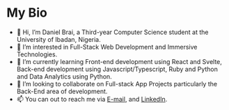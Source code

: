 # My Bio 

- 👋 Hi, I’m Daniel Brai, a Third-year Computer Science student at the University of Ibadan, Nigeria.
- 👀 I’m interested in Full-Stack Web Development and Immersive Technologies.
- 🌱 I’m currently learning Front-end development using React and Svelte, Back-end development using Javascript/Typescript, Ruby and Python and Data Analytics using Python.
- 💞️ I’m looking to collaborate on Full-stack App Projects particularly the Back-End area of development.
- 📫 You can out to reach me via [E-mail](mailto:danielbrai.dev@gmail.com), and [LinkedIn](https://www.linkedin.com/in/daniel-brai-12baa21a3/).
<!--
**Daniel-Brai/Daniel-Brai** is a ✨ _special_ ✨ repository because its `README.md` (this file) appears on your GitHub profile.

Here are some ideas to get you started:

- 🔭 I’m currently working on ...
- 🌱 I’m currently learning ...
- 👯 I’m looking to collaborate on ...
- 🤔 I’m looking for help with ...
- 💬 Ask me about ...
- 📫 How to reach me: ...
- 😄 Pronouns: ...
- ⚡ Fun fact: ...
-->
